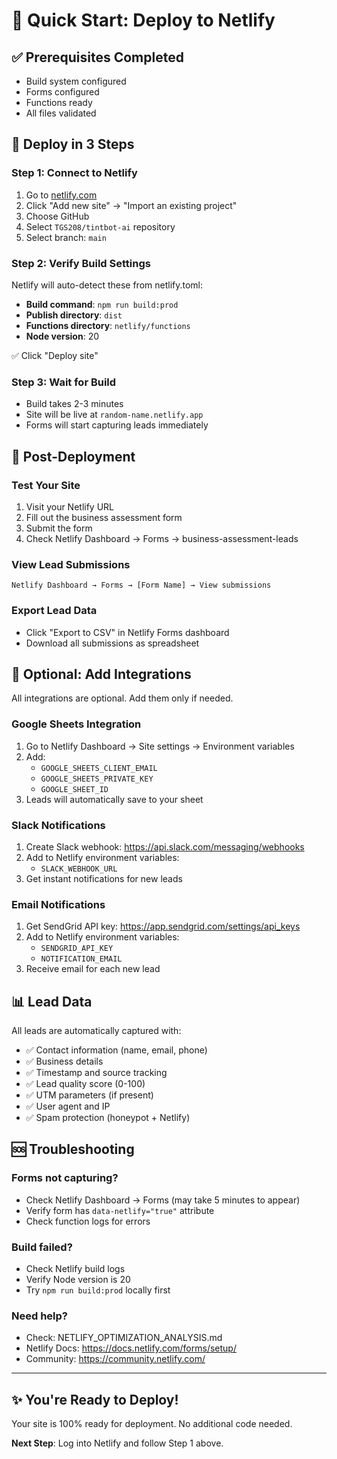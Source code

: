 # 🚀 Quick Start: Deploy to Netlify

## ✅ Prerequisites Completed
- Build system configured
- Forms configured  
- Functions ready
- All files validated

## 🎯 Deploy in 3 Steps

### Step 1: Connect to Netlify
1. Go to [netlify.com](https://netlify.com)
2. Click "Add new site" → "Import an existing project"
3. Choose GitHub
4. Select `TGS208/tintbot-ai` repository
5. Select branch: `main`

### Step 2: Verify Build Settings
Netlify will auto-detect these from netlify.toml:
- **Build command**: `npm run build:prod`
- **Publish directory**: `dist`
- **Functions directory**: `netlify/functions`
- **Node version**: 20

✅ Click "Deploy site"

### Step 3: Wait for Build
- Build takes 2-3 minutes
- Site will be live at `random-name.netlify.app`
- Forms will start capturing leads immediately

## 🎉 Post-Deployment

### Test Your Site
1. Visit your Netlify URL
2. Fill out the business assessment form
3. Submit the form
4. Check Netlify Dashboard → Forms → business-assessment-leads

### View Lead Submissions
```
Netlify Dashboard → Forms → [Form Name] → View submissions
```

### Export Lead Data
- Click "Export to CSV" in Netlify Forms dashboard
- Download all submissions as spreadsheet

## 🔌 Optional: Add Integrations

All integrations are optional. Add them only if needed.

### Google Sheets Integration
1. Go to Netlify Dashboard → Site settings → Environment variables
2. Add:
   - `GOOGLE_SHEETS_CLIENT_EMAIL`
   - `GOOGLE_SHEETS_PRIVATE_KEY`
   - `GOOGLE_SHEET_ID`
3. Leads will automatically save to your sheet

### Slack Notifications
1. Create Slack webhook: https://api.slack.com/messaging/webhooks
2. Add to Netlify environment variables:
   - `SLACK_WEBHOOK_URL`
3. Get instant notifications for new leads

### Email Notifications
1. Get SendGrid API key: https://app.sendgrid.com/settings/api_keys
2. Add to Netlify environment variables:
   - `SENDGRID_API_KEY`
   - `NOTIFICATION_EMAIL`
3. Receive email for each new lead

## 📊 Lead Data

All leads are automatically captured with:
- ✅ Contact information (name, email, phone)
- ✅ Business details
- ✅ Timestamp and source tracking
- ✅ Lead quality score (0-100)
- ✅ UTM parameters (if present)
- ✅ User agent and IP
- ✅ Spam protection (honeypot + Netlify)

## 🆘 Troubleshooting

### Forms not capturing?
- Check Netlify Dashboard → Forms (may take 5 minutes to appear)
- Verify form has `data-netlify="true"` attribute
- Check function logs for errors

### Build failed?
- Check Netlify build logs
- Verify Node version is 20
- Try `npm run build:prod` locally first

### Need help?
- Check: NETLIFY_OPTIMIZATION_ANALYSIS.md
- Netlify Docs: https://docs.netlify.com/forms/setup/
- Community: https://community.netlify.com/

---

## ✨ You're Ready to Deploy!

Your site is 100% ready for deployment. No additional code needed.

**Next Step**: Log into Netlify and follow Step 1 above.
